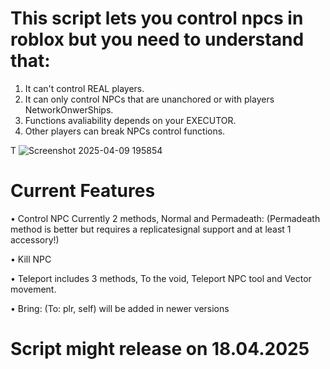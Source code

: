# This script lets you control npcs in roblox but you need to understand that:
  1. It can't control REAL players.
  2. It can only control NPCs that are unanchored or with players NetworkOnwerShips.
  3. Functions avaliability depends on your EXECUTOR.
  4. Other players can break NPCs control functions.


T
![Screenshot 2025-04-09 195854](https://github.com/user-attachments/assets/1d04e137-9df5-40a8-9595-cf6c7dc22691)


# Current Features
 • Control NPC Currently 2 methods, Normal and Permadeath: (Permadeath method is better but requires a replicatesignal support and at least 1 accessory!) 
 
 • Kill NPC 
 
 • Teleport includes 3 methods, To the void, Teleport NPC tool and Vector movement. 
 
 • Bring: (To: plr, self) will be added in newer versions 
 

# Script might release on 18.04.2025

